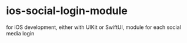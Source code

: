 # ios-social-login-module
for iOS development, either with UIKit or SwiftUI, module for each social media login
